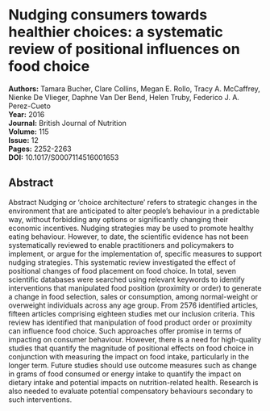 # Nudging consumers towards healthier choices: a systematic review of positional influences on food choice

**Authors:** Tamara Bucher, Clare Collins, Megan E. Rollo, Tracy A. McCaffrey, Nienke De Vlieger, Daphne Van Der Bend, Helen Truby, Federico J. A. Perez-Cueto  
**Year:** 2016  
**Journal:** British Journal of Nutrition  
**Volume:** 115  
**Issue:** 12  
**Pages:** 2252-2263  
**DOI:** 10.1017/S0007114516001653  

## Abstract
Abstract
            Nudging or ‘choice architecture’ refers to strategic changes in the environment that are anticipated to alter people’s behaviour in a predictable way, without forbidding any options or significantly changing their economic incentives. Nudging strategies may be used to promote healthy eating behaviour. However, to date, the scientific evidence has not been systematically reviewed to enable practitioners and policymakers to implement, or argue for the implementation of, specific measures to support nudging strategies. This systematic review investigated the effect of positional changes of food placement on food choice. In total, seven scientific databases were searched using relevant keywords to identify interventions that manipulated food position (proximity or order) to generate a change in food selection, sales or consumption, among normal-weight or overweight individuals across any age group. From 2576 identified articles, fifteen articles comprising eighteen studies met our inclusion criteria. This review has identified that manipulation of food product order or proximity can influence food choice. Such approaches offer promise in terms of impacting on consumer behaviour. However, there is a need for high-quality studies that quantify the magnitude of positional effects on food choice in conjunction with measuring the impact on food intake, particularly in the longer term. Future studies should use outcome measures such as change in grams of food consumed or energy intake to quantify the impact on dietary intake and potential impacts on nutrition-related health. Research is also needed to evaluate potential compensatory behaviours secondary to such interventions.

